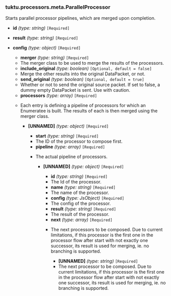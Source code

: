 ### tuktu.processors.meta.ParallelProcessor
Starts parallel processor pipelines, which are merged upon completion.

  * **id** *(type: string)* `[Required]`

  * **result** *(type: string)* `[Required]`

  * **config** *(type: object)* `[Required]`

    * **merger** *(type: string)* `[Required]`
    - The merger class to be used to merge the results of the processors.

    * **include_original** *(type: boolean)* `[Optional, default = false]`
    - Merge the other results into the original DataPacket, or not.

    * **send_original** *(type: boolean)* `[Optional, default = true]`
    - Whether or not to send the original source packet. If set to false, a dummy empty DataPacket is sent. Use with caution.

    * **processors** *(type: array)* `[Required]`
    - Each entry is defining a pipeline of processors for which an Enumeratee is built. The results of each is then merged using the merger class.

      * **[UNNAMED]** *(type: object)* `[Required]`

        * **start** *(type: string)* `[Required]`
        - The ID of the processor to compose first.

        * **pipeline** *(type: array)* `[Required]`
        - The actual pipeline of processors.

          * **[UNNAMED]** *(type: object)* `[Required]`

            * **id** *(type: string)* `[Required]`
            - The Id of the processor.

            * **name** *(type: string)* `[Required]`
            - The name of the processor.

            * **config** *(type: JsObject)* `[Required]`
            - The config of the processor.

            * **result** *(type: string)* `[Required]`
            - The result of the processor.

            * **next** *(type: array)* `[Required]`
            - The next processors to be composed. Due to current limitations, if this processor is the first one in the processor flow after start with not exactly one successor, its result is used for merging, ie. no branching is supported.

              * **[UNNAMED]** *(type: string)* `[Required]`
              - The next processor to be composed. Due to current limitations, if this processor is the first one in the processor flow after start with not exactly one successor, its result is used for merging, ie. no branching is supported.


